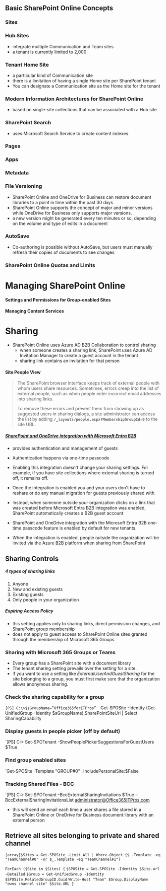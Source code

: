 ## Basic SharePoint Online Concepts

### Sites

### Hub Sites
* integrate multiple Communication and Team sites
* a tenant is currently limited to 2,000

### Tenant Home Site
* a particular kind of Communication site
* there is a limitation of having a single Home site per SharePoint tenant
* You can designate a Communication site as the Home site for the tenant

### Modern Information Architectures for SharePoint Online
* based on single-site collections that can be associated with a Hub site


### SharePoint Search
* uses Microsoft Search Service to create content indexes


### Pages


### Apps


### Metadata


### File Versioning
* SharePoint Online and OneDrive for Business can restore document libraries to a point in time within the past 30 days
* SharePoint Online supports the concept of major and minor versions while OneDrive for Business only supports major versions.
* a new version might be generated every ten minutes or so, depending on the volume and type of edits in a document

### AutoSave
* Co-authoring is possible without AutoSave, but users must manually refresh their copies of documents to see changes


### SharePoint Online Quotas and Limits


# Managing SharePoint Online


#### Settings and Permissions for Group-enabled Sites


#### Managing Content Services



# Sharing

* SharePoint Online uses Azure AD B2B Collaboration to control sharing
	* when someone creates a sharing link, SharePoint uses Azure AD Invitation Manager to create a guest account in the tenant
	* sharing link contains an invitation for that person

#### Site People View
>The SharePoint browser interface keeps track of external people with whom users share resources. Sometimes, errors creep into the list of external people, such as when people enter incorrect email addresses into sharing links. 
>
>To remove these errors and prevent them from showing up as suggested users in sharing dialogs, a site administrator can access the list by adding **`/_layouts/people.aspx?MembershipGroupId=0`** to the site URL. 


##### [SharePoint and OneDrive integration with Microsoft Entra B2B](https://learn.microsoft.com/en-us/sharepoint/sharepoint-azureb2b-integration)
* provides authentication and management of guests
* Authentication happens via one-time passcode
* Enabling this integration doesn't change your sharing settings. For example, if you have site collections where external sharing is turned off, it remains off.

* Once the integration is enabled you and your users don't have to reshare or do any manual migration for guests previously shared with.
* Instead, when someone outside your organization clicks on a link that was created before Microsoft Entra B2B integration was enabled, SharePoint automatically creates a B2B guest account

* SharePoint and OneDrive integration with the Microsoft Entra B2B one-time passcode feature is enabled by default for new tenants.

* When the integration is enabled, people outside the organization will be invited via the Azure B2B platform when sharing from SharePoint

## Sharing Controls

##### 4 types of sharing links
1. Anyone
2. New and existing guests
3. Existing guests
4. Only people in your organization

##### Expiring Access Policy
* this setting applies only to sharing links, direct permission changes, and SharePoint group membership
* does not apply to guest access to SharePoint Online sites granted through the membership of Microsoft 365 Groups


### Sharing with Microsoft 365 Groups or Teams

* Every group has a SharePoint site with a document library
* The tenant sharing setting prevails over the setting for a site. 
* If you want to use a setting like *ExternalUserAndGuestSharing* for the site belonging to a group, you must first make sure that the organization allows anonymous sharing.

### Check the sharing capability for a group

`[PS] C:\>$sGroupName=”Office365forITPros” 
`Get-SPOSite -Identity (Get-UnifiedGroup -Identity $sGroupName).SharePointSiteUrl | Select SharingCapability


### Display guests in people picker (off by default)
`[PS] C:\> Set-SPOTenant -ShowPeoplePickerSuggestionsForGuestUsers $True


### Find group enabled sites
`Get-SPOSite -Template "GROUP#0" -IncludePersonalSite:$False


### Tracking Shared Files - BCC

`[PS] C:\> Set-SPOTenant –BccExternalSharingInvitations $True –BccExternalSharingInvitationsList administrator@Office365ITPros.com

* this will send an email each time a user shares a file stored in a SharePoint Online or OneDrive for Business document library with an external person


## Retrieve all sites belonging to private and shared channel

`[array]$Sites = Get-SPOSite -Limit All | Where-Object {$_.Template -eq "TeamChannel#0" -or $_.Template -eq "TeamChannel#1"}`

`ForEach ($Site in $Sites) {`
`$SPOSite = Get-SPOSite -Identity $Site.url -Detailed`
`$Group = Get-UnifiedGroup -Identity $SPOSite.RelatedGroupID.Guid`
`Write-Host "Team" $Group.DisplayName "owns channel site" $Site.URL }`

